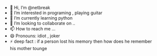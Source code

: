 - 👋 Hi, I’m @netbreak
- 👀 I’m interested in programing , playing guitar
- 🌱 I’m currently learning python 
- 💞️ I’m looking to collaborate on ..
- 📫 How to reach me ...
- 😄 Pronouns: idiot , joker 
- ⚡ deep fact : if a person lost his memory then how does he remember his mother tounge 

<!---
netbreake/netbreake is a ✨ special ✨ repository because its `README.md` (this file) appears on your GitHub profile.
You can click the Preview link to take a look at your changes.
--->
